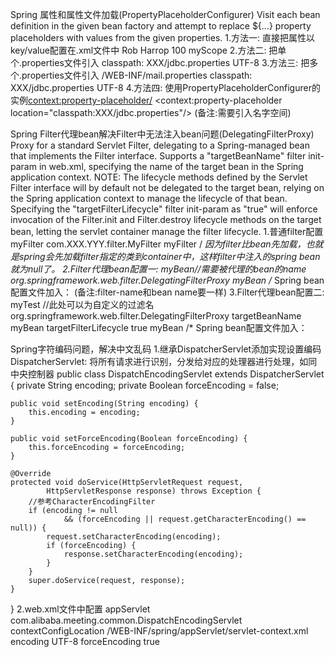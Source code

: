 Spring 属性和属性文件加载(PropertyPlaceholderConfigurer)
Visit each bean definition in the given bean factory and attempt to replace ${...} property
placeholders with values from the given properties.
1.方法一: 直接把属性以key/value配置在.xml文件中
	<bean class="org.springframework.beans.factory.config.PropertyPlaceholderConfigurer">
		<property name="properties">
			<props>
				<prop key="testBean.name">Rob Harrop</prop>
				<prop key="testBean.age">100</prop>
				<prop key="scopeName">myScope</prop>
			</props>
		</property>
	</bean>
2.方法二: 把单个.properties文件引入
	<bean class="org.springframework.beans.factory.config.PropertyPlaceholderConfigurer">
		<property name="location">
			<value>classpath: XXX/jdbc.properties</value>
		</property>
		<!-- 指定外部文件编码 -->
		<property name="fileEncoding">
      		<value>UTF-8</value>
    	</property>
	</bean>
3.方法三: 把多个.properties文件引入
	<bean class="org.springframework.beans.factory.config.PropertyPlaceholderConfigurer">
		<property name="locations">
			<list>
				<value>/WEB-INF/mail.properties</value>
    			<value>classpath: XXX/jdbc.properties</value>
			</list>
		</property>
		<!-- 指定外部文件编码 -->
		<property name="fileEncoding">
      		<value>UTF-8</value>
    	</property>
	</bean>
4.方法四: 使用PropertyPlaceholderConfigurer的实例<context:property-placeholder/>
	<context:property-placeholder location="classpath:XXX/jdbc.properties"/>
	(备注:需要引入名字空间)


Spring Filter代理bean解决Filter中无法注入bean问题(DelegatingFilterProxy)
Proxy for a standard Servlet Filter, delegating to a Spring-managed bean that
implements the Filter interface. Supports a "targetBeanName" filter init-param
in web.xml, specifying the name of the target bean in the Spring
application context.
NOTE: The lifecycle methods defined by the Servlet Filter interface
will by default not be delegated to the target bean, relying on the
Spring application context to manage the lifecycle of that bean. Specifying
the "targetFilterLifecycle" filter init-param as "true" will enforce invocation
of the Filter.init and Filter.destroy lifecycle methods
on the target bean, letting the servlet container manage the filter lifecycle.
1.普通filter配置
	<filter>
		<filter-name>myFilter</filter-name>
		<filter-class>com.XXX.YYY.filter.MyFilter</filter-class>
	</filter>
	<filter-mapping>
	    <filter-name>myFilter</filter-name>
	    <url-pattern>/*</url-pattern>
	</filter-mapping>
因为filter比bean先加载，也就是spring会先加载filter指定的类到container中，这样filter中注入的spring bean就为null了。
2.Filter代理bean配置一:
	<filter>
		<filter-name>myBean</filter-name>//需要被代理的bean的name
		<filter-class>org.springframework.web.filter.DelegatingFilterProxy</filter-class>
	</filter>
	<filter-mapping>
	    <filter-name>myBean</filter-name>
	    <url-pattern>/*</url-pattern>
	</filter-mapping>
	Spring bean配置文件加入：
	<bean id="myBean" class="com.XXX.YYYY.TestClass" />
	(备注:filter-name和bean name要一样)
3.Filter代理bean配置二:
	<filter>
		<filter-name>myTest</filter-name> //此处可以为自定义的过滤名
		<filter-class>org.springframework.web.filter.DelegatingFilterProxy</filter-class>
		<!-- 指定需要代理的bean -->
		<init-param>
			<param-name>targetBeanName</init-param>
			<param-value>myBean</param-value>
		</init-param>
		<!-- 是否需要执行代理的bean Filter中的init和destroy,默认false -->
		<init-param>
        	<param-name>targetFilterLifecycle</param-name>
        	<param-value>true</param-value>
    	</init-param>
	</filter>
	<filter-mapping>
	    <filter-name>myBean</filter-name>
	    <url-pattern>/*</url-pattern>
	</filter-mapping>
	Spring bean配置文件加入：
	<bean id="myBean" class="com.XXX.YYYY.TestClass" />

Spring字符编码问题，解决中文乱码
1.继承DispatcherServlet添加实现设置编码 
DispatcherServlet: 将所有请求进行识别，分发给对应的处理器进行处理，如同中央控制器
public class DispatchEncodingServlet extends DispatcherServlet {
	private String encoding;
	private Boolean forceEncoding = false;

	public void setEncoding(String encoding) {
		this.encoding = encoding;
	}

	public void setForceEncoding(Boolean forceEncoding) {
		this.forceEncoding = forceEncoding;
	}

	@Override
	protected void doService(HttpServletRequest request,
			HttpServletResponse response) throws Exception {
		//参考CharacterEncodingFilter
		if (encoding != null
				&& (forceEncoding || request.getCharacterEncoding() == null)) {
			request.setCharacterEncoding(encoding);
			if (forceEncoding) {
				response.setCharacterEncoding(encoding);
			}
		}
		super.doService(request, response);
	}
}
2.web.xml文件中配置 
<servlet>
    <servlet-name>appServlet</servlet-name>
    <servlet-class>com.alibaba.meeting.common.DispatchEncodingServlet</servlet-class>
    <init-param>
      <param-name>contextConfigLocation</param-name>
      <param-value>/WEB-INF/spring/appServlet/servlet-context.xml</param-value>
    </init-param>
    <init-param>
  		<param-name>encoding</param-name>
  		<param-value>UTF-8</param-value>
  	</init-param>
  	<init-param>
  		<param-name>forceEncoding</param-name>
  		<param-value>true</param-value>
  	</init-param>
  </servlet>
